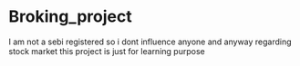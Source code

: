 # Broking_project
 I am not a sebi registered so i dont influence anyone and anyway regarding stock market this project is just for learning purpose
